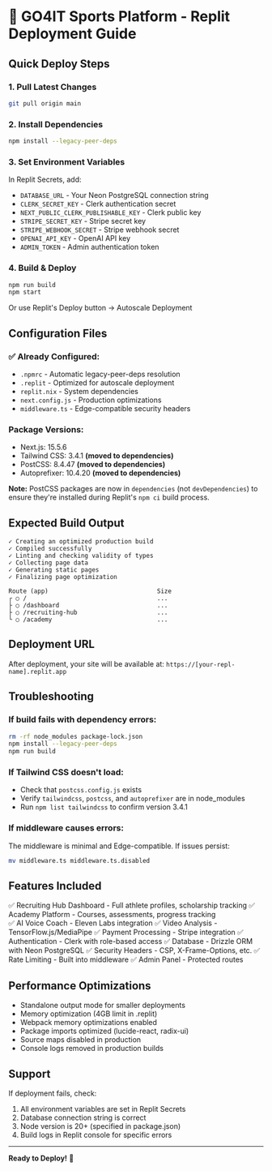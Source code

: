 # 🚀 GO4IT Sports Platform - Replit Deployment Guide

## Quick Deploy Steps

### 1. Pull Latest Changes
```bash
git pull origin main
```

### 2. Install Dependencies
```bash
npm install --legacy-peer-deps
```

### 3. Set Environment Variables
In Replit Secrets, add:
- `DATABASE_URL` - Your Neon PostgreSQL connection string
- `CLERK_SECRET_KEY` - Clerk authentication secret
- `NEXT_PUBLIC_CLERK_PUBLISHABLE_KEY` - Clerk public key
- `STRIPE_SECRET_KEY` - Stripe secret key
- `STRIPE_WEBHOOK_SECRET` - Stripe webhook secret
- `OPENAI_API_KEY` - OpenAI API key
- `ADMIN_TOKEN` - Admin authentication token

### 4. Build & Deploy
```bash
npm run build
npm start
```

Or use Replit's Deploy button → Autoscale Deployment

## Configuration Files

### ✅ Already Configured:
- `.npmrc` - Automatic legacy-peer-deps resolution
- `.replit` - Optimized for autoscale deployment
- `replit.nix` - System dependencies
- `next.config.js` - Production optimizations
- `middleware.ts` - Edge-compatible security headers

### Package Versions:
- Next.js: 15.5.6
- Tailwind CSS: 3.4.1 **(moved to dependencies)**
- PostCSS: 8.4.47 **(moved to dependencies)**
- Autoprefixer: 10.4.20 **(moved to dependencies)**

**Note:** PostCSS packages are now in `dependencies` (not `devDependencies`) to ensure they're installed during Replit's `npm ci` build process.

## Expected Build Output

```
✓ Creating an optimized production build
✓ Compiled successfully
✓ Linting and checking validity of types
✓ Collecting page data
✓ Generating static pages
✓ Finalizing page optimization

Route (app)                              Size
┌ ○ /                                    ...
├ ○ /dashboard                           ...
├ ○ /recruiting-hub                      ...
└ ○ /academy                             ...
```

## Deployment URL
After deployment, your site will be available at:
`https://[your-repl-name].replit.app`

## Troubleshooting

### If build fails with dependency errors:
```bash
rm -rf node_modules package-lock.json
npm install --legacy-peer-deps
npm run build
```

### If Tailwind CSS doesn't load:
- Check that `postcss.config.js` exists
- Verify `tailwindcss`, `postcss`, and `autoprefixer` are in node_modules
- Run `npm list tailwindcss` to confirm version 3.4.1

### If middleware causes errors:
The middleware is minimal and Edge-compatible. If issues persist:
```bash
mv middleware.ts middleware.ts.disabled
```

## Features Included

✅ Recruiting Hub Dashboard - Full athlete profiles, scholarship tracking
✅ Academy Platform - Courses, assessments, progress tracking  
✅ AI Voice Coach - Eleven Labs integration
✅ Video Analysis - TensorFlow.js/MediaPipe
✅ Payment Processing - Stripe integration
✅ Authentication - Clerk with role-based access
✅ Database - Drizzle ORM with Neon PostgreSQL
✅ Security Headers - CSP, X-Frame-Options, etc.
✅ Rate Limiting - Built into middleware
✅ Admin Panel - Protected routes

## Performance Optimizations

- Standalone output mode for smaller deployments
- Memory optimization (4GB limit in .replit)
- Webpack memory optimizations enabled
- Package imports optimized (lucide-react, radix-ui)
- Source maps disabled in production
- Console logs removed in production builds

## Support

If deployment fails, check:
1. All environment variables are set in Replit Secrets
2. Database connection string is correct
3. Node version is 20+ (specified in package.json)
4. Build logs in Replit console for specific errors

---

**Ready to Deploy!** 🎉
